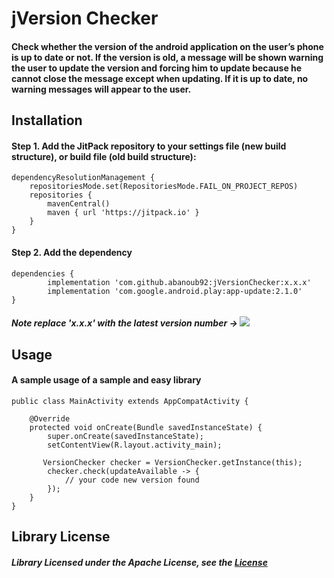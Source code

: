 # jVersion Checker

#### Check whether the version of the android application on the user’s phone is up to date or not. If the version is old, a message will be shown warning the user to update the version and forcing him to update because he cannot close the message except when updating. If it is up to date, no warning messages will appear to the user.


## Installation

#### Step 1. Add the JitPack repository to your settings file (new build structure), or build file (old build structure):

```
dependencyResolutionManagement {
    repositoriesMode.set(RepositoriesMode.FAIL_ON_PROJECT_REPOS)
    repositories {
        mavenCentral()
        maven { url 'https://jitpack.io' }
    }
}
 ```

#### Step 2. Add the dependency

```
dependencies {
        implementation 'com.github.abanoub92:jVersionChecker:x.x.x'
        implementation 'com.google.android.play:app-update:2.1.0'
}
```
##### Note replace 'x.x.x' with the latest version number -> [![](https://jitpack.io/v/abanoub92/jVersionChecker.svg)](https://jitpack.io/#abanoub92/jVersionChecker)


## Usage

#### A sample usage of a sample and easy library

```
public class MainActivity extends AppCompatActivity {

    @Override
    protected void onCreate(Bundle savedInstanceState) {
        super.onCreate(savedInstanceState);
        setContentView(R.layout.activity_main);

       VersionChecker checker = VersionChecker.getInstance(this);
        checker.check(updateAvailable -> {
            // your code new version found
        });
    }
}
```


## Library License

##### Library Licensed under the Apache License, see the [License](https://github.com/abanoub92/VersionChecker?tab=Apache-2.0-1-ov-file)

